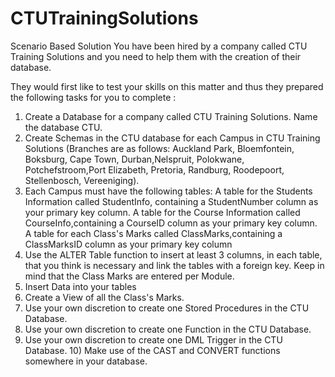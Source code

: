 # CTUTrainingSolutions
Scenario Based Solution
You have been hired by a company called CTU Training Solutions and you need to help them with the creation of their database.   

They would first like to test your skills on this matter and thus they prepared the following tasks for you to complete : 


1. Create a Database for a company called CTU Training Solutions. Name the database CTU. 
2. Create Schemas in the CTU database for each Campus in CTU Training Solutions (Branches are as follows: Auckland Park, Bloemfontein, Boksburg, Cape Town, Durban,Nelspruit, Polokwane, Potchefstroom,Port Elizabeth, Pretoria, Randburg, Roodepoort, Stellenbosch, Vereeniging).
3. Each Campus must have the following tables: A table for the Students Information called StudentInfo, containing a StudentNumber column as your primary key column. A table for the Course Information called CourseInfo,containing a CourseID column as your primary key column. A table for each Class's Marks called ClassMarks,containing a ClassMarksID column as your primary key column 
4. Use the ALTER Table function to insert at least 3 columns, in each table, that you think is necessary and link the tables with a foreign key. Keep in mind that the Class Marks are entered per Module. 
5. Insert Data into your tables 
6. Create a View of all the Class's Marks. 
7. Use your own discretion to create one Stored Procedures in the CTU Database. 
8. Use your own discretion to create one Function in the CTU Database. 
9. Use your own discretion to create one DML Trigger in the CTU Database. 10) Make use of the CAST and CONVERT functions somewhere in your database.

